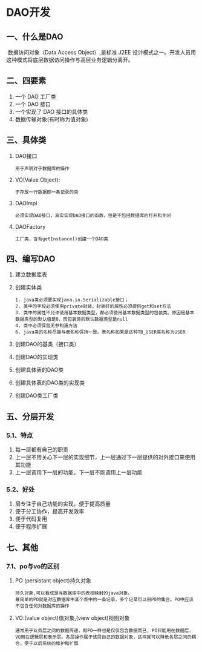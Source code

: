 # DAO开发

## 一、什么是DAO

​    数据访问对象（Data Access Object）,是标准 J2EE 设计模式之一。开发人员用这种模式将底层数据访问操作与高层业务逻辑分离开。

## 二、四要素

1. 一个 DAO 工厂类
2. 一个 DAO 接口
3. 一个实现了 DAO 接口的具体类
4. 数据传输对象\(有时称为值对象\)

## 三、具体类

1. DAO接口

   ```
   用于声明对于数据库的操作
   ```

2. VO\(Value Object\):

   ```
   于存放一行数据即一条记录的类
   ```

3. DAOImpl

   ```
   必须实现DAO接口，真实实现DAO接口的函数，但是不包括数据库的打开和关闭
   ```

4. DAOFactory

   ```
   工厂类，含有getInstance()创建一个DAO类
   ```

## 四、编写DAO

1. 建立数据库表

2. 创建实体类

   ```
   1. java类必须要实现java.io.Serializable接口；
   2. 类中的字段必须使用private封装，封装好的属性必须提供get和set方法
   3. 类中的属性不允许使用基本数据类型，都必须使用基本数据类型的包装类。原因是基本数据类型的默认值是0，而包装类的默认数据类型是null
   4. 类中必须保留无参构造方法
   6. java类的名称尽量与表名称保持一致。表名称如果是这种TB_USER类名称为USER
   ```

3. 创建DAO的基类（接口类）

4. 创建DAO的实现类

5. 创建具体表的DAO类

6. 创建具体表的DAO类的实现类

7. 创建DAO类工厂类

## 五、分层开发

### 5.1、特点

1. 每一层都有自己的职责
2. 上一层不用关心下一层的实现细节，上一层通过下一层提供的对外接口来使用其功能
3. 上一层调用下一层的功能，下一层不能调用上一层功能

### 5.2、好处

1. 层专注于自己功能的实现，便于提高质量
2. 便于分工协作，提高开发效率
3. 便于代码复用
4. 便于程序扩展

## 七、其他

### 7.1、po与vo的区别

1. PO \(persistant object\)持久对象

   ```
   持久对象,可以看成是与数据库中的表相映射的java对象。
   最简单的PO就是对应数据库中某个表中的一条记录，多个记录可以用PO的集合。PO中应该不包含任何对数据库的操作
   ```

2. VO:\(value object\)值对象,\(view object\)视图对象

   ```
   通常用于业务层之间的数据传递，和PO一样也是仅仅包含数据而已, PO只能用在数据层，
   VO用在逻辑层和表示层。各层操作属于该层自己的数据对象，这样就可以降低各层之间的耦合，便于以后系统的维护和扩展
   ```

   ​



